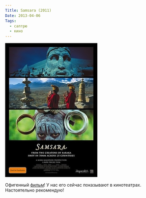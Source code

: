 ```yaml
---
Title: Samsara (2011)
Date: 2013-04-06
Tags:
  - саптрю
  - кино
---
```


![samsara.jpg](images/samsara.jpg)

Офигенный [фильм](http://www.imdb.com/title/tt0770802/)! У нас его сейчас показывают в кинотеатрах. Настоятельно рекомендую!
